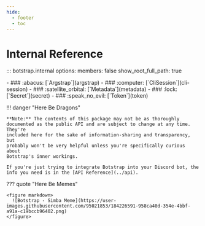 ```yaml
---
hide:
  - footer
  - toc
---
```


# Internal Reference

<!-- prettier-ignore -->
::: botstrap.internal
    options:
      members: false
      show_root_full_path: true

<div class="grid" style="align-items: start" markdown>

<div class="clickable grid cards" markdown>
- ### :abacus: [`Argstrap`](argstrap)
- ### :computer: [`CliSession`](cli-session)
- ### :satellite_orbital: [`Metadata`](metadata)
- ### :lock: [`Secret`](secret)
- ### :speak_no_evil: [`Token`](token)
</div>

<div class="grid" markdown>

!!! danger "Here Be Dragons"

    **Note:** The contents of this package may not be as thoroughly
    documented as the public API and are subject to change at any time. They're
    included here for the sake of information-sharing and transparency, but
    probably won't be very helpful unless you're specifically curious about
    Botstrap's inner workings.

    If you're just trying to integrate Botstrap into your Discord bot, the
    info you need is in the [API Reference](../api).

??? quote "Here Be Memes"

    <figure markdown>
      ![Botstrap - Simba Meme](https://user-images.githubusercontent.com/95021853/184226591-958ca40d-354e-4bbf-a91a-c19bccb96402.png)
    </figure>

</div>

</div>
